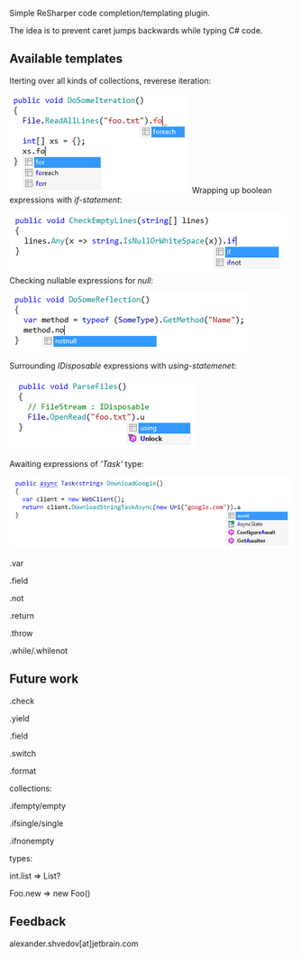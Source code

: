 ﻿Simple ReSharper code completion/templating plugin.

The idea is to prevent caret jumps backwards while typing C# code.

## Available templates

Iterting over all kinds of collections, reverese iteration:

![foreach](/img/foreach.png)
Wrapping up boolean expressions with *if-statement*:

![if/ifnot](/img/if.png)
Checking nullable expressions for *null*:

![null/notnull](/img/notnull.png)

Surrounding *IDisposable* expressions with *using-statemenet*:

![using](/img/using.png)

Awaiting expressions of *'Task<T>'* type:

![await](/img/await.png)

.var

.field

.not

.return

.throw

.while/.whilenot

## Future work

.check

.yield

.field

.switch

.format

collections:

.ifempty/empty

.ifsingle/single

.ifnonempty

types:

int.list => List<int>?

Foo.new => new Foo()

## Feedback

alexander.shvedov[at]jetbrain.com